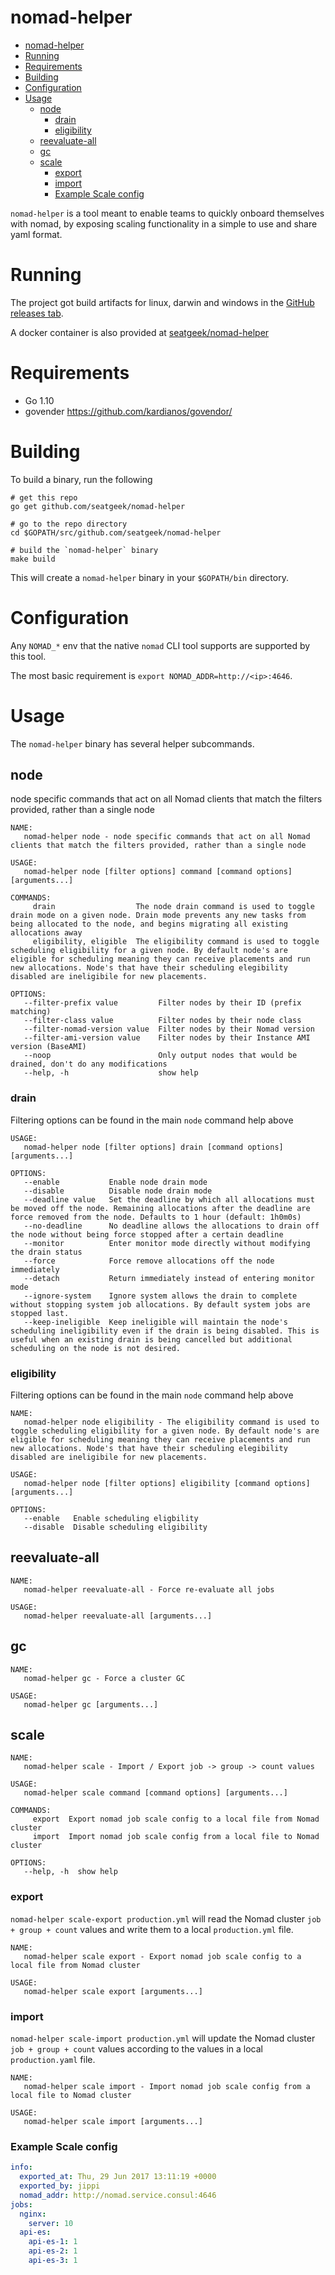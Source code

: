 # nomad-helper

<!-- TOC -->

- [nomad-helper](#nomad-helper)
- [Running](#running)
- [Requirements](#requirements)
- [Building](#building)
- [Configuration](#configuration)
- [Usage](#usage)
    - [node](#node)
        - [drain](#drain)
        - [eligibility](#eligibility)
    - [reevaluate-all](#reevaluate-all)
    - [gc](#gc)
    - [scale](#scale)
        - [export](#export)
        - [import](#import)
        - [Example Scale config](#example-scale-config)

<!-- /TOC -->

`nomad-helper` is a tool meant to enable teams to quickly onboard themselves with nomad, by exposing scaling functionality in a simple to use and share yaml format.

# Running

The project got build artifacts for linux, darwin and windows in the [GitHub releases tab](https://github.com/seatgeek/nomad-helper/releases).

A docker container is also provided at [seatgeek/nomad-helper](https://hub.docker.com/r/seatgeek/nomad-helper/tags/)

# Requirements

- Go 1.10
- govender https://github.com/kardianos/govendor/

# Building

To build a binary, run the following

```shell
# get this repo
go get github.com/seatgeek/nomad-helper

# go to the repo directory
cd $GOPATH/src/github.com/seatgeek/nomad-helper

# build the `nomad-helper` binary
make build
```

This will create a `nomad-helper` binary in your `$GOPATH/bin` directory.

# Configuration

Any `NOMAD_*` env that the native `nomad` CLI tool supports are supported by this tool.

The most basic requirement is `export NOMAD_ADDR=http://<ip>:4646`.

# Usage

The `nomad-helper` binary has several helper subcommands.

## node

node specific commands that act on all Nomad clients that match the filters provided, rather than a single node

```
NAME:
   nomad-helper node - node specific commands that act on all Nomad clients that match the filters provided, rather than a single node

USAGE:
   nomad-helper node [filter options] command [command options] [arguments...]

COMMANDS:
     drain                  The node drain command is used to toggle drain mode on a given node. Drain mode prevents any new tasks from being allocated to the node, and begins migrating all existing allocations away
     eligibility, eligible  The eligibility command is used to toggle scheduling eligibility for a given node. By default node's are eligible for scheduling meaning they can receive placements and run new allocations. Node's that have their scheduling elegibility disabled are ineligibile for new placements.

OPTIONS:
   --filter-prefix value         Filter nodes by their ID (prefix matching)
   --filter-class value          Filter nodes by their node class
   --filter-nomad-version value  Filter nodes by their Nomad version
   --filter-ami-version value    Filter nodes by their Instance AMI version (BaseAMI)
   --noop                        Only output nodes that would be drained, don't do any modifications
   --help, -h                    show help
```

### drain

Filtering options can be found in the main `node` command help above

```
USAGE:
   nomad-helper node [filter options] drain [command options] [arguments...]

OPTIONS:
   --enable           Enable node drain mode
   --disable          Disable node drain mode
   --deadline value   Set the deadline by which all allocations must be moved off the node. Remaining allocations after the deadline are force removed from the node. Defaults to 1 hour (default: 1h0m0s)
   --no-deadline      No deadline allows the allocations to drain off the node without being force stopped after a certain deadline
   --monitor          Enter monitor mode directly without modifying the drain status
   --force            Force remove allocations off the node immediately
   --detach           Return immediately instead of entering monitor mode
   --ignore-system    Ignore system allows the drain to complete without stopping system job allocations. By default system jobs are stopped last.
   --keep-ineligible  Keep ineligible will maintain the node's scheduling ineligibility even if the drain is being disabled. This is useful when an existing drain is being cancelled but additional scheduling on the node is not desired.
```

### eligibility

Filtering options can be found in the main `node` command help above

```
NAME:
   nomad-helper node eligibility - The eligibility command is used to toggle scheduling eligibility for a given node. By default node's are eligible for scheduling meaning they can receive placements and run new allocations. Node's that have their scheduling elegibility disabled are ineligibile for new placements.

USAGE:
   nomad-helper node [filter options] eligibility [command options] [arguments...]

OPTIONS:
   --enable   Enable scheduling eligbility
   --disable  Disable scheduling eligibility
```

## reevaluate-all

```
NAME:
   nomad-helper reevaluate-all - Force re-evaluate all jobs

USAGE:
   nomad-helper reevaluate-all [arguments...]
```

## gc

```
NAME:
   nomad-helper gc - Force a cluster GC

USAGE:
   nomad-helper gc [arguments...]
```

## scale

```
NAME:
   nomad-helper scale - Import / Export job -> group -> count values

USAGE:
   nomad-helper scale command [command options] [arguments...]

COMMANDS:
     export  Export nomad job scale config to a local file from Nomad cluster
     import  Import nomad job scale config from a local file to Nomad cluster

OPTIONS:
   --help, -h  show help
```

### export

`nomad-helper scale-export production.yml` will read the Nomad cluster `job  + group + count` values and write them to a local `production.yml` file.

```
NAME:
   nomad-helper scale export - Export nomad job scale config to a local file from Nomad cluster

USAGE:
   nomad-helper scale export [arguments...]
```

### import

`nomad-helper scale-import production.yml` will update the Nomad cluster `job + group + count` values according to the values in a local `production.yaml` file.

```
NAME:
   nomad-helper scale import - Import nomad job scale config from a local file to Nomad cluster

USAGE:
   nomad-helper scale import [arguments...]
```

### Example Scale config

```yml
info:
  exported_at: Thu, 29 Jun 2017 13:11:19 +0000
  exported_by: jippi
  nomad_addr: http://nomad.service.consul:4646
jobs:
  nginx:
    server: 10
  api-es:
    api-es-1: 1
    api-es-2: 1
    api-es-3: 1
```
